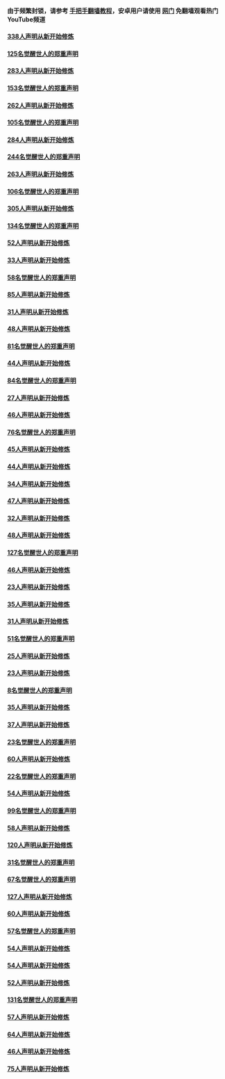 #### 由于频繁封锁，请参考 [手把手翻墙教程](https://github.com/gfw-breaker/guides/wiki/)，安卓用户请使用 [网门](https://github.com/gfw-breaker/nogfw/blob/master/dl.md?t=04200601) 免翻墙观看热门YouTube频道 

#### [338人声明从新开始修炼](../pages/91/423540.md?t=04200601) 

#### [125名觉醒世人的郑重声明](../pages/91/423539.md?t=04200601) 

#### [283人声明从新开始修炼](../pages/91/423296.md?t=04200601) 

#### [153名觉醒世人的郑重声明](../pages/91/423295.md?t=04200601) 

#### [262人声明从新开始修炼](../pages/91/423004.md?t=04200601) 

#### [105名觉醒世人的郑重声明](../pages/91/423003.md?t=04200601) 

#### [284人声明从新开始修炼](../pages/91/422707.md?t=04200601) 

#### [244名觉醒世人的郑重声明](../pages/91/422706.md?t=04200601) 

#### [263人声明从新开始修炼](../pages/91/422553.md?t=04200601) 

#### [106名觉醒世人的郑重声明](../pages/91/422552.md?t=04200601) 

#### [305人声明从新开始修炼](../pages/91/422153.md?t=04200601) 

#### [134名觉醒世人的郑重声明](../pages/91/422152.md?t=04200601) 

#### [52人声明从新开始修炼](../pages/91/421846.md?t=04200601) 

#### [33人声明从新开始修炼](../pages/91/421804.md?t=04200601) 

#### [58名觉醒世人的郑重声明](../pages/91/421845.md?t=04200601) 

#### [85人声明从新开始修炼](../pages/91/421769.md?t=04200601) 

#### [31人声明从新开始修炼](../pages/91/421763.md?t=04200601) 

#### [48人声明从新开始修炼](../pages/91/421605.md?t=04200601) 

#### [81名觉醒世人的郑重声明](../pages/91/421656.md?t=04200601) 

#### [44人声明从新开始修炼](../pages/91/421544.md?t=04200601) 

#### [84名觉醒世人的郑重声明](../pages/91/421543.md?t=04200601) 

#### [27人声明从新开始修炼](../pages/91/421465.md?t=04200601) 

#### [46人声明从新开始修炼](../pages/91/421454.md?t=04200601) 

#### [76名觉醒世人的郑重声明](../pages/91/421453.md?t=04200601) 

#### [45人声明从新开始修炼](../pages/91/421452.md?t=04200601) 

#### [44人声明从新开始修炼](../pages/91/421422.md?t=04200601) 

#### [34人声明从新开始修炼](../pages/91/421322.md?t=04200601) 

#### [47人声明从新开始修炼](../pages/91/421264.md?t=04200601) 

#### [32人声明从新开始修炼](../pages/91/421225.md?t=04200601) 

#### [48人声明从新开始修炼](../pages/91/421202.md?t=04200601) 

#### [127名觉醒世人的郑重声明](../pages/91/421224.md?t=04200601) 

#### [46人声明从新开始修炼](../pages/91/421203.md?t=04200601) 

#### [23人声明从新开始修炼](../pages/91/421138.md?t=04200601) 

#### [35人声明从新开始修炼](../pages/91/421122.md?t=04200601) 

#### [31人声明从新开始修炼](../pages/91/421081.md?t=04200601) 

#### [51名觉醒世人的郑重声明](../pages/91/421080.md?t=04200601) 

#### [25人声明从新开始修炼](../pages/91/421020.md?t=04200601) 

#### [23人声明从新开始修炼](../pages/91/420884.md?t=04200601) 

#### [8名觉醒世人的郑重声明](../pages/91/420883.md?t=04200601) 

#### [35人声明从新开始修炼](../pages/91/420809.md?t=04200601) 

#### [37人声明从新开始修炼](../pages/91/420766.md?t=04200601) 

#### [23名觉醒世人的郑重声明](../pages/91/420765.md?t=04200601) 

#### [60人声明从新开始修炼](../pages/91/420727.md?t=04200601) 

#### [22名觉醒世人的郑重声明](../pages/91/420726.md?t=04200601) 

#### [54人声明从新开始修炼](../pages/91/420529.md?t=04200601) 

#### [99名觉醒世人的郑重声明](../pages/91/420528.md?t=04200601) 

#### [58人声明从新开始修炼](../pages/91/420198.md?t=04200601) 

#### [120人声明从新开始修炼](../pages/91/420141.md?t=04200601) 

#### [31名觉醒世人的郑重声明](../pages/91/420197.md?t=04200601) 

#### [67名觉醒世人的郑重声明](../pages/91/420140.md?t=04200601) 

#### [127人声明从新开始修炼](../pages/91/420082.md?t=04200601) 

#### [60人声明从新开始修炼](../pages/91/420081.md?t=04200601) 

#### [57名觉醒世人的郑重声明](../pages/91/420080.md?t=04200601) 

#### [54人声明从新开始修炼](../pages/91/419533.md?t=04200601) 

#### [54人声明从新开始修炼](../pages/91/419532.md?t=04200601) 

#### [52人声明从新开始修炼](../pages/91/419531.md?t=04200601) 

#### [131名觉醒世人的郑重声明](../pages/91/419530.md?t=04200601) 

#### [57人声明从新开始修炼](../pages/91/419430.md?t=04200601) 

#### [64人声明从新开始修炼](../pages/91/419429.md?t=04200601) 

#### [46人声明从新开始修炼](../pages/91/419428.md?t=04200601) 

#### [75人声明从新开始修炼](../pages/91/419427.md?t=04200601) 

